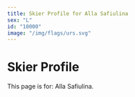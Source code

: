 ```yaml
---
title: Skier Profile for Alla Safiulina
sex: "L"
id: "10000"
image: "/img/flags/urs.svg" 
---
```


# Skier Profile

This page is for: Alla Safiulina.
    